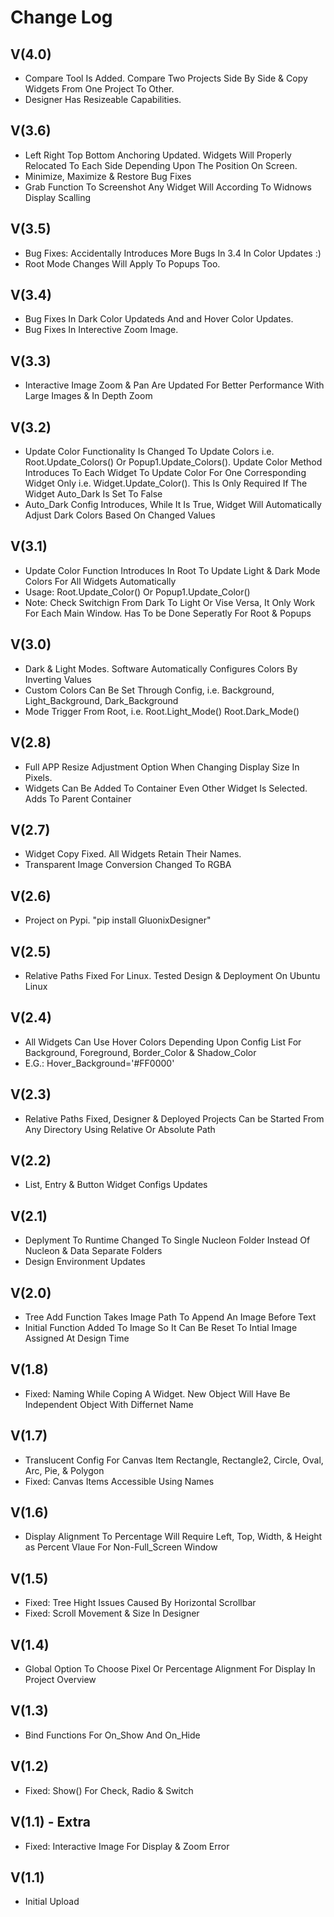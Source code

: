 # Change Log

## V(4.0)
- Compare Tool Is Added. Compare Two Projects Side By Side & Copy Widgets From One Project To Other.
- Designer Has Resizeable Capabilities.

## V(3.6)
- Left Right Top Bottom Anchoring Updated. Widgets Will Properly Relocated To Each Side Depending Upon The Position On Screen.
- Minimize, Maximize & Restore Bug Fixes
- Grab Function To Screenshot Any Widget Will According To Widnows Display Scalling

## V(3.5)
- Bug Fixes: Accidentally Introduces More Bugs In 3.4 In Color Updates :)
- Root Mode Changes Will Apply To Popups Too.

## V(3.4)
- Bug Fixes In Dark Color Updateds And and Hover Color Updates.
- Bug Fixes In Interective Zoom Image.

## V(3.3)
- Interactive Image Zoom & Pan Are Updated For Better Performance With Large Images & In Depth Zoom

## V(3.2)
- Update Color Functionality Is Changed To Update Colors i.e. Root.Update_Colors() Or Popup1.Update_Colors(). Update Color Method Introduces To Each Widget To Update Color For One Corresponding Widget Only i.e. Widget.Update_Color(). This Is Only Required If The Widget Auto_Dark Is Set To False
- Auto_Dark Config Introduces, While It Is True, Widget Will Automatically Adjust Dark Colors Based On Changed Values

## V(3.1)
- Update Color Function Introduces In Root To Update Light & Dark Mode Colors For All Widgets Automatically
- Usage: Root.Update_Color() Or Popup1.Update_Color()
- Note: Check Switchign From Dark To Light Or Vise Versa, It Only Work For Each Main Window. Has To be Done Seperatly For Root & Popups

## V(3.0)
- Dark & Light Modes. Software Automatically Configures Colors By Inverting Values
- Custom Colors Can Be Set Through Config, i.e. Background, Light_Background, Dark_Background
- Mode Trigger From Root, i.e. Root.Light_Mode() Root.Dark_Mode()

## V(2.8)
- Full APP Resize Adjustment Option When Changing Display Size In Pixels.
- Widgets Can Be Added To Container Even Other Widget Is Selected. Adds To Parent Container

## V(2.7)
- Widget Copy Fixed. All Widgets Retain Their Names.
- Transparent Image Conversion Changed To RGBA

## V(2.6)
- Project on Pypi. "pip install GluonixDesigner"

## V(2.5)
- Relative Paths Fixed For Linux. Tested Design & Deployment On Ubuntu Linux

## V(2.4)
- All Widgets Can Use Hover Colors Depending Upon Config List For Background, Foreground, Border_Color & Shadow_Color
- E.G.: Hover_Background='#FF0000'

## V(2.3)
- Relative Paths Fixed, Designer & Deployed Projects Can be Started From Any Directory Using Relative Or Absolute Path

## V(2.2)
- List, Entry & Button Widget Configs Updates

## V(2.1)
- Deplyment To Runtime Changed To Single Nucleon Folder Instead Of Nucleon & Data Separate Folders
- Design Environment Updates

## V(2.0)
- Tree Add Function Takes Image Path To Append An Image Before Text
- Initial Function Added To Image So It Can Be Reset To Intial Image Assigned At Design Time

## V(1.8)
- Fixed: Naming While Coping A Widget. New Object Will Have Be Independent Object With Differnet Name

## V(1.7)
- Translucent Config For Canvas Item Rectangle, Rectangle2, Circle, Oval, Arc, Pie, & Polygon
- Fixed: Canvas Items Accessible Using Names

## V(1.6)
- Display Alignment To Percentage Will Require Left, Top, Width, & Height as Percent Vlaue For Non-Full_Screen Window

## V(1.5)
- Fixed: Tree Hight Issues Caused By Horizontal Scrollbar
- Fixed: Scroll Movement & Size In Designer

## V(1.4)
- Global Option To Choose Pixel Or Percentage Alignment For Display In Project Overview

## V(1.3)
- Bind Functions For On_Show And On_Hide

## V(1.2)
- Fixed: Show() For Check, Radio & Switch

## V(1.1) - Extra
- Fixed: Interactive Image For Display & Zoom Error

## V(1.1)
- Initial Upload
